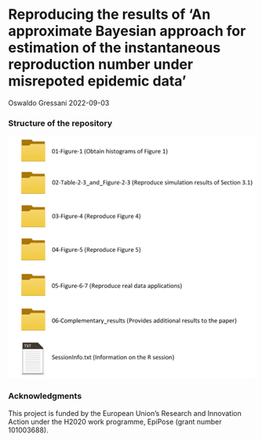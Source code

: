 Reproducing the results of ‘An approximate Bayesian approach for
estimation of the instantaneous reproduction number under misrepoted
epidemic data’
================
Oswaldo Gressani
2022-09-03

### Structure of the repository

![](FolderStructure.png)

### Acknowledgments

This project is funded by the European Union’s Research and Innovation
Action under the H2020 work programme, EpiPose (grant number 101003688).

